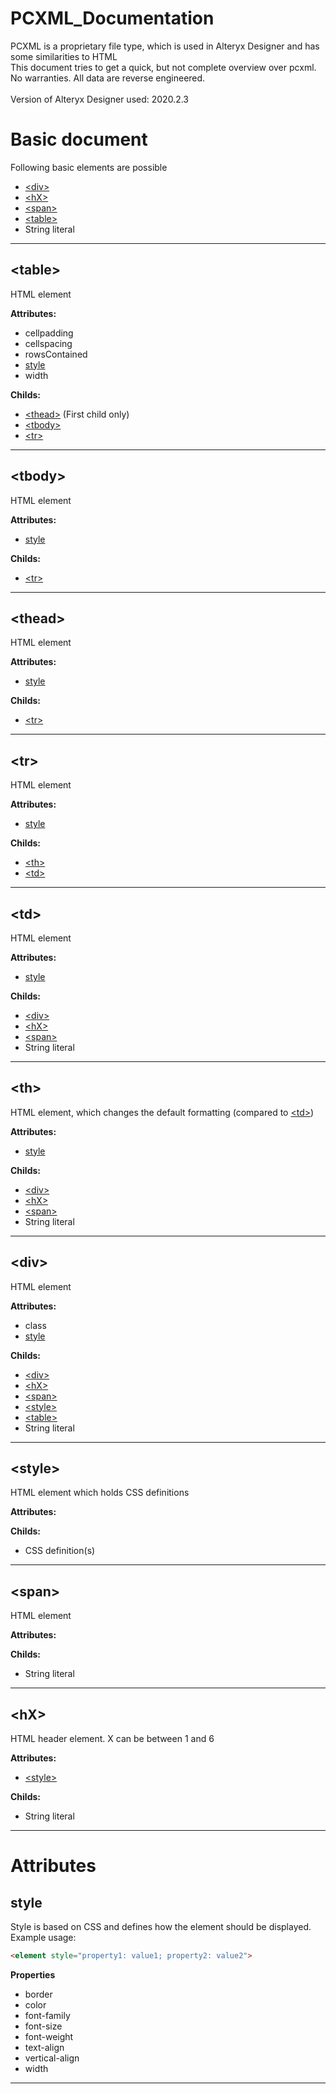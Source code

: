 # PCXML_Documentation

PCXML is a proprietary file type, which is used in Alteryx Designer and has some similarities to HTML<br>
This document tries to get a quick, but not complete overview over pcxml.<br>
No warranties. All data are reverse engineered.
<br><br>
Version of Alteryx Designer used: 2020.2.3

# Basic document
Following basic elements are possible
+ [\<div>](#div)
+ [\<hX>](#hX)
+ [\<span>](#span)
+ [\<table>](#table)
+ String literal

***

## \<table>

HTML element

**Attributes:**
+ cellpadding
+ cellspacing
+ rowsContained
+ [style](#style-attribute)
+ width

**Childs:**
+ [\<thead>](#thead) (First child only)
+ [\<tbody>](#tbody)
+ [\<tr>](#tr)

***

## \<tbody>

HTML element

**Attributes:**
+ [style](#style-attribute)

**Childs:**
+ [\<tr>](#tr)

***

## \<thead>

HTML element

**Attributes:**
+ [style](#style-attribute)

**Childs:**
+ [\<tr>](#tr)

***

## \<tr>

HTML element

**Attributes:**
+ [style](#style-attribute)

**Childs:**
+ [\<th>](#th)
+ [\<td>](#td)

***

## \<td>

HTML element

**Attributes:**
+ [style](#style-attribute)

**Childs:**
+ [\<div>](#div)
+ [\<hX>](#hX)
+ [\<span>](#span)
+ String literal

***

## \<th>

HTML element, which changes the default formatting (compared to [\<td>](#td))

**Attributes:**
+ [style](#style-attribute)

**Childs:**
+ [\<div>](#div)
+ [\<hX>](#hX)
+ [\<span>](#span)
+ String literal

***

## \<div>

HTML element

**Attributes:**
+ class
+ [style](#style-attribute)

**Childs:**
+ [\<div>](#div)
+ [\<hX>](#hX)
+ [\<span>](#span)
+ [\<style>](#style)
+ [\<table>](#table)
+ String literal

***

## \<style>

HTML element which holds CSS definitions

**Attributes:**

**Childs:**
+ CSS definition(s)

***

## \<span>

HTML element

**Attributes:**

**Childs:**
+ String literal

***

## \<hX>

HTML header element. X can be between 1 and 6

**Attributes:**
+ [\<style>](#style)

**Childs:**
+ String literal

***

# Attributes

<h2 id="style-attribute">style</h2>

Style is based on CSS and defines how the element should be displayed.<br>
Example usage:
```HTML
<element style="property1: value1; property2: value2">
```
**Properties**
+ border
+ color
+ font-family
+ font-size
+ font-weight
+ text-align
+ vertical-align
+ width

***
